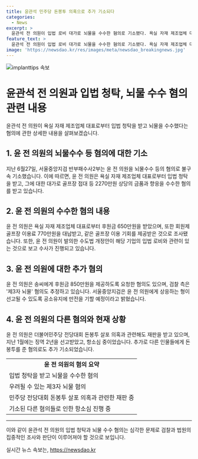 ```yaml
---
title: 윤관석 민주당 돈봉투 의혹으로 추가 기소되다
categories:
  - News
excerpt: >
  윤관석 전 의원이 입법 로비 대가로 뇌물을 수수한 혐의로 기소됐다. 욕실 자재 제조업체 대표에게 절수설비 관련 법령 개정 등을 도와달라는 입법 청탁을 받고 2270만원 상당의 금품과 향응을 수수했다는 것으로 검찰이 밝혔다. 또한, 윤 전 의원은 송씨에게 후원금과 회원제 골프장 이용료를 받고, 관련 법안이 통과되도록 노력한 것으로 확인됐다. 해당 법안은 2021년 7월 국회 본회의를 통과했으며, 검찰은 윤 전 의원이 송씨를 통해 민주당 의원들에게 후원금을 제공하도록 유도했다고 판단했다. 윤 전 의원은 현재 민주당 전당대회 돈봉투 살포 의혹으로도 재판을 받고 있으며, 1심에서 징역 2년을 선고받고 항소심 중이다.
feature_text: >
  윤관석 전 의원이 입법 로비 대가로 뇌물을 수수한 혐의로 기소됐다. 욕실 자재 제조업체 대표에게 절수설비 관련 법령 개정 등을 도와달라는 입법 청탁을 받고 2270만원 상당의 금품과 향응을 수수했다는 것으로 검찰이 밝혔다. 또한, 윤 전 의원은 송씨에게 후원금과 회원제 골프장 이용료를 받고, 관련 법안이 통과되도록 노력한 것으로 확인됐다. 해당 법안은 2021년 7월 국회 본회의를 통과했으며, 검찰은 윤 전 의원이 송씨를 통해 민주당 의원들에게 후원금을 제공하도록 유도했다고 판단했다. 윤 전 의원은 현재 민주당 전당대회 돈봉투 살포 의혹으로도 재판을 받고 있으며, 1심에서 징역 2년을 선고받고 항소심 중이다.
image: 'https://newsdao.kr/res/images/meta/newsdao_breakingnews.jpg'
---
```


<p><img src="https://newsdao.kr/res/images/meta/newsdao_breakingnews.jpg" alt="implanttips 속보" /></p>

<h1><b>윤관석 전 의원과 입법 청탁, 뇌물 수수 혐의 관련 내용</b></h1>

<p data-ke-size="size16">윤관석 전 의원이 욕실 자재 제조업체 대표로부터 입법 청탁을 받고 뇌물을 수수했다는 혐의에 관한 상세한 내용을 살펴보겠습니다.</p>

<h2><b>1. 윤 전 의원의 뇌물수수 등 혐의에 대한 기소</b></h2>

<p data-ke-size="size16">지난 6월27일, 서울중앙지검 반부패수사2부는 윤 전 의원을 뇌물수수 등의 혐의로 불구속 기소했습니다. 이에 따르면, 윤 전 의원은 욕실 자재 제조업체 대표로부터 입법 청탁을 받고, 그에 대한 대가로 골프장 접대 등 2270만원 상당의 금품과 향응을 수수한 혐의를 받고 있습니다.</p>

<h2><b>2. 윤 전 의원의 수수한 혐의 내용</b></h2>

<p data-ke-size="size16">윤 전 의원은 욕실 자재 제조업체 대표로부터 후원금 650만원을 받았으며, 또한 회원제 골프장 이용료 770만원을 대납받고, 같은 골프장 이용 기회를 제공받은 것으로 조사됐습니다. 또한, 윤 전 의원이 발의한 수도법 개정안이 해당 기업의 입법 로비와 관련이 있는 것으로 보고 수사가 진행되고 있습니다.</p>

<h2><b>3. 윤 전 의원에 대한 추가 혐의</b></h2>

<p data-ke-size="size16">윤 전 의원은 송씨에게 후원금 850만원을 제공하도록 요청한 혐의도 있으며, 검찰 측은 '제3자 뇌물' 혐의도 추정하고 있습니다. 서울중앙지검은 윤 전 의원에게 상응하는 형이 선고될 수 있도록 공소유지에 만전을 기할 예정이라고 밝혔습니다.</p>

<h2><b>4. 윤 전 의원의 다른 혐의와 현재 상황</b></h2>

<p data-ke-size="size16">윤 전 의원은 더불어민주당 전당대회 돈봉투 살포 의혹과 관련해도 재판을 받고 있으며, 지난 1월에는 징역 2년을 선고받았고, 항소심 중이었습니다. 추가로 다른 인물들에게 돈봉투를 준 혐의로도 추가 기소되었습니다.</p>

<table>
    <tr>
        <td style="text-align: center; height: 17px;"><b>윤 전 의원의 혐의 요약</b></td>
    </tr>
    <tr>
        <td>입법 청탁을 받고 뇌물을 수수한 혐의</td>
    </tr>
    <tr>
        <td>우려될 수 있는 제3자 뇌물 혐의</td>
    </tr>
    <tr>
        <td>민주당 전당대회 돈봉투 살포 의혹과 관련한 재판 중</td>
    </tr>
    <tr>
        <td>기소된 다른 혐의들로 인한 항소심 진행 중</td>
    </tr>
</table>

<hr>

<p>이와 같이 윤관석 전 의원의 입법 청탁과 뇌물 수수 혐의는 심각한 문제로 검찰과 법원의 집중적인 조사와 판단이 이루어져야 할 것으로 보입니다.</p>
실시간 뉴스 속보는, <a href="https://newsdao.kr" rel="dofollow">https://newsdao.kr</a>


